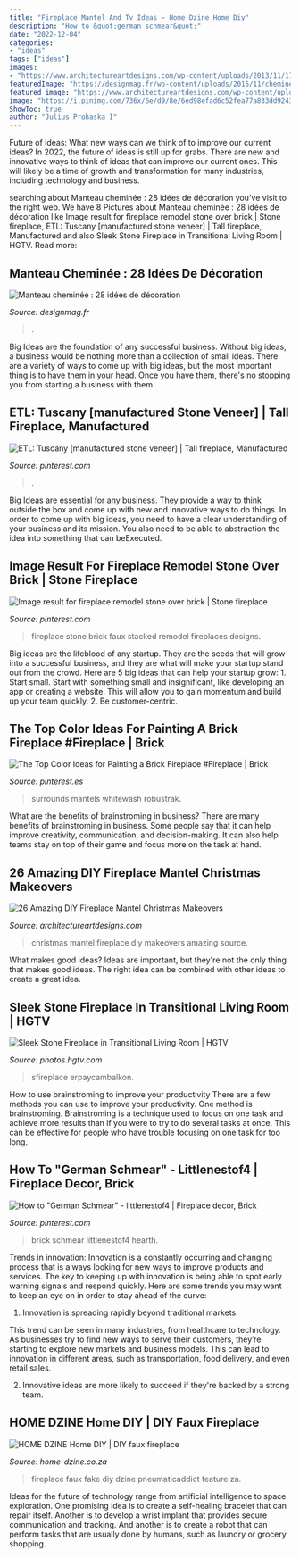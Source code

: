 ```yaml
---
title: "Fireplace Mantel And Tv Ideas ~ Home Dzine Home Diy"
description: "How to &quot;german schmear&quot;"
date: "2022-12-04"
categories:
- "ideas"
tags: ["ideas"]
images:
- "https://www.architectureartdesigns.com/wp-content/uploads/2013/11/1739.jpg"
featuredImage: "https://designmag.fr/wp-content/uploads/2015/11/cheminee-deco-manteau-idee.png"
featured_image: "https://www.architectureartdesigns.com/wp-content/uploads/2013/11/1739.jpg"
image: "https://i.pinimg.com/736x/6e/d9/8e/6ed98efad6c52fea77a833dd92439562.jpg"
ShowToc: true
author: "Julius Prohaska I"
---
```



Future of ideas: What new ways can we think of to improve our current ideas?
In 2022, the future of ideas is still up for grabs. There are new and innovative ways to think of ideas that can improve our current ones. This will likely be a time of growth and transformation for many industries, including technology and business.

	

		
searching about Manteau cheminée : 28 idées de décoration you've visit to the right web. We have 8 Pictures about Manteau cheminée : 28 idées de décoration like Image result for fireplace remodel stone over brick | Stone fireplace, ETL: Tuscany [manufactured stone veneer] | Tall fireplace, Manufactured and also Sleek Stone Fireplace in Transitional Living Room | HGTV. Read more:
		
    
## Manteau Cheminée : 28 Idées De Décoration

<img loading=lazy src="https://designmag.fr/wp-content/uploads/2015/11/cheminee-deco-manteau-idee.png" onerror="this.onerror=null;this.src='https://tse4.mm.bing.net/th?id=OIP.ydd_JG09EDRh6ypoQYwkIgHaLJ&amp;pid=15.1';" alt="Manteau cheminée : 28 idées de décoration">

_Source: designmag.fr_

>. 

	

Big Ideas are the foundation of any successful business. Without big ideas, a business would be nothing more than a collection of small ideas. There are a variety of ways to come up with big ideas, but the most important thing is to have them in your head. Once you have them, there's no stopping you from starting a business with them.

    
## ETL: Tuscany [manufactured Stone Veneer] | Tall Fireplace, Manufactured

<img loading=lazy src="https://i.pinimg.com/736x/08/dd/b3/08ddb3d1243fcc28e711f367d76c7115.jpg" onerror="this.onerror=null;this.src='https://tse4.mm.bing.net/th?id=OIP.IJZBV2MVh0ALXfJJGpfxoAHaJ3&amp;pid=15.1';" alt="ETL: Tuscany [manufactured stone veneer] | Tall fireplace, Manufactured">

_Source: pinterest.com_

>. 

	

Big Ideas are essential for any business. They provide a way to think outside the box and come up with new and innovative ways to do things. In order to come up with big ideas, you need to have a clear understanding of your business and its mission. You also need to be able to abstraction the idea into something that can beExecuted.

    
## Image Result For Fireplace Remodel Stone Over Brick | Stone Fireplace

<img loading=lazy src="https://i.pinimg.com/736x/e5/d8/8a/e5d88aad7ba0b6f0a23e52c4e0af17f8.jpg" onerror="this.onerror=null;this.src='https://tse1.mm.bing.net/th?id=OIP.VyGBIk6WqsZR1iyshNM6-AHaJ3&amp;pid=15.1';" alt="Image result for fireplace remodel stone over brick | Stone fireplace">

_Source: pinterest.com_

>fireplace stone brick faux stacked remodel fireplaces designs. 

	

Big ideas are the lifeblood of any startup. They are the seeds that will grow into a successful business, and they are what will make your startup stand out from the crowd. Here are 5 big ideas that can help your startup grow: 1. Start small. Start with something small and insignificant, like developing an app or creating a website. This will allow you to gain momentum and build up your team quickly. 2. Be customer-centric.

    
## The Top Color Ideas For Painting A Brick Fireplace #Fireplace | Brick

<img loading=lazy src="https://i.pinimg.com/736x/54/88/df/5488df51c734e34c1fb1931af1abb7f5.jpg" onerror="this.onerror=null;this.src='https://tse4.mm.bing.net/th?id=OIP.iU9b2hS7-BA6_5FfpGZ75wHaJ4&amp;pid=15.1';" alt="The Top Color Ideas for Painting a Brick Fireplace #Fireplace | Brick">

_Source: pinterest.es_

>surrounds mantels whitewash robustrak. 

	

What are the benefits of brainstroming in business?
There are many benefits of brainstroming in business. Some people say that it can help improve creativity, communication, and decision-making. It can also help teams stay on top of their game and focus more on the task at hand.

    
## 26 Amazing DIY Fireplace Mantel Christmas Makeovers

<img loading=lazy src="https://www.architectureartdesigns.com/wp-content/uploads/2013/11/1739.jpg" onerror="this.onerror=null;this.src='https://tse1.mm.bing.net/th?id=OIP.xmATcDmhuMpK8g1xlTDIhAHaLG&amp;pid=15.1';" alt="26 Amazing DIY Fireplace Mantel Christmas Makeovers">

_Source: architectureartdesigns.com_

>christmas mantel fireplace diy makeovers amazing source. 

	

What makes good ideas?
Ideas are important, but they're not the only thing that makes good ideas. The right idea can be combined with other ideas to create a great idea.

    
## Sleek Stone Fireplace In Transitional Living Room | HGTV

<img loading=lazy src="https://hgtvhome.sndimg.com/content/dam/images/hgtv/fullset/2012/9/26/1/BP_HBUSE-108_Living-Room-After-14_s3x4.jpg.rend.hgtvcom.966.1288.suffix/1400976980903.jpeg" onerror="this.onerror=null;this.src='https://tse4.mm.bing.net/th?id=OIP.NRaWFJ5TEWkOfG6GVqzS3gHaJ4&amp;pid=15.1';" alt="Sleek Stone Fireplace in Transitional Living Room | HGTV">

_Source: photos.hgtv.com_

>sfireplace erpaycambalkon. 

	

How to use brainstroming to improve your productivity
There are a few methods you can use to improve your productivity. One method is brainstroming. Brainstroming is a technique used to focus on one task and achieve more results than if you were to try to do several tasks at once. This can be effective for people who have trouble focusing on one task for too long.

    
## How To &quot;German Schmear&quot; - Littlenestof4 | Fireplace Decor, Brick

<img loading=lazy src="https://i.pinimg.com/736x/6e/d9/8e/6ed98efad6c52fea77a833dd92439562.jpg" onerror="this.onerror=null;this.src='https://tse1.mm.bing.net/th?id=OIP.jIrXtYO8UdDaO1ci1h7SHwHaJ3&amp;pid=15.1';" alt="How to &quot;German Schmear&quot; - littlenestof4 | Fireplace decor, Brick">

_Source: pinterest.com_

>brick schmear littlenestof4 hearth. 

	

Trends in innovation:
Innovation is a constantly occurring and changing process that is always looking for new ways to improve products and services. The key to keeping up with innovation is being able to spot early warning signals and respond quickly. Here are some trends you may want to keep an eye on in order to stay ahead of the curve:
1. Innovation is spreading rapidly beyond traditional markets.

This trend can be seen in many industries, from healthcare to technology. As businesses try to find new ways to serve their customers, they’re starting to explore new markets and business models. This can lead to innovation in different areas, such as transportation, food delivery, and even retail sales.

2. Innovative ideas are more likely to succeed if they're backed by a strong team.

    
## HOME DZINE Home DIY | DIY Faux Fireplace

<img loading=lazy src="http://www.home-dzine.co.za/2017/oct/51.jpg" onerror="this.onerror=null;this.src='https://tse4.mm.bing.net/th?id=OIP.8GgfFslHYUlDpom9pDR_kAAAAA&amp;pid=15.1';" alt="HOME DZINE Home DIY | DIY faux fireplace">

_Source: home-dzine.co.za_

>fireplace faux fake diy dzine pneumaticaddict feature za. 

	

Ideas for the future of technology range from artificial intelligence to space exploration. One promising idea is to create a self-healing bracelet that can repair itself. Another is to develop a wrist implant that provides secure communication and tracking. And another is to create a robot that can perform tasks that are usually done by humans, such as laundry or grocery shopping.

